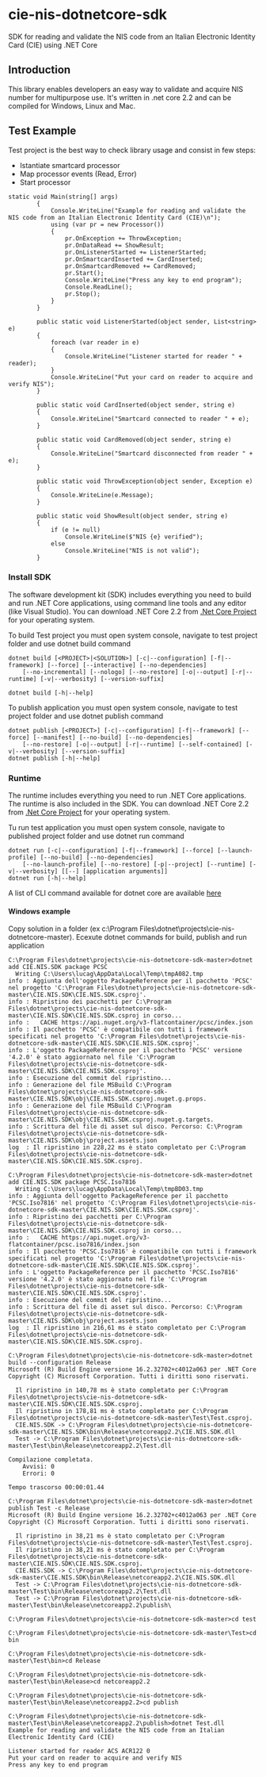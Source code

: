 # cie-nis-dotnetcore-sdk
SDK for reading and validate the NIS code from an Italian Electronic Identity Card (CIE) using .NET Core

## Introduction

This library enables developers an easy way to validate and acquire NIS number for multipurpose use. It's written in .net core 2.2 and can be compiled for Windows, Linux and Mac.

## Test Example

Test project is the best way to check library usage and consist in few steps:
* Istantiate smartcard processor
* Map processor events (Read, Error)
* Start processor

```
static void Main(string[] args)
        {
            Console.WriteLine("Example for reading and validate the NIS code from an Italian Electronic Identity Card (CIE)\n");            
            using (var pr = new Processor())
            {
                pr.OnException += ThrowException;
                pr.OnDataRead += ShowResult;
                pr.OnListenerStarted += ListenerStarted;
                pr.OnSmartcardInserted += CardInserted;
                pr.OnSmartcardRemoved += CardRemoved;
                pr.Start();                
                Console.WriteLine("Press any key to end program");
                Console.ReadLine();
                pr.Stop();
            }               
        }

        public static void ListenerStarted(object sender, List<string> e)
        {
            foreach (var reader in e)
            {
                Console.WriteLine("Listener started for reader " + reader);
            }
            Console.WriteLine("Put your card on reader to acquire and verify NIS");
        }

        public static void CardInserted(object sender, string e)
        {
            Console.WriteLine("Smartcard connected to reader " + e);            
        }

        public static void CardRemoved(object sender, string e)
        {
            Console.WriteLine("Smartcard disconnected from reader " + e);
        }

        public static void ThrowException(object sender, Exception e)
        {
            Console.WriteLine(e.Message);
        }

        public static void ShowResult(object sender, string e)
        {
            if (e != null)
                Console.WriteLine($"NIS {e} verified");
            else
                Console.WriteLine("NIS is not valid");            
        }       
```
### Install SDK

The software development kit (SDK) includes everything you need to build and run .NET Core applications, using command line tools and any editor (like Visual Studio).
You can download .NET Core 2.2 from [.Net Core Project](https://dotnet.microsoft.com/download) for your operating system.

To build Test project you must open system console, navigate to test project folder and use dotnet build command
```
dotnet build [<PROJECT>|<SOLUTION>] [-c|--configuration] [-f|--framework] [--force] [--interactive] [--no-dependencies]
    [--no-incremental] [--nologo] [--no-restore] [-o|--output] [-r|--runtime] [-v|--verbosity] [--version-suffix]

dotnet build [-h|--help]
```

To publish application you must open system console, navigate to test project folder and use 
dotnet publish command
```
dotnet publish [<PROJECT>] [-c|--configuration] [-f|--framework] [--force] [--manifest] [--no-build] [--no-dependencies]
    [--no-restore] [-o|--output] [-r|--runtime] [--self-contained] [-v|--verbosity] [--version-suffix]
dotnet publish [-h|--help]
```

### Runtime

The runtime includes everything you need to run .NET Core applications. The runtime is also included in the SDK. You can download .NET Core 2.2 from [.Net Core Project](https://dotnet.microsoft.com/download) for your operating system.

Tu run test application you must open system console, navigate to published project folder and use dotnet run command
```
dotnet run [-c|--configuration] [-f|--framework] [--force] [--launch-profile] [--no-build] [--no-dependencies]
    [--no-launch-profile] [--no-restore] [-p|--project] [--runtime] [-v|--verbosity] [[--] [application arguments]]
dotnet run [-h|--help]
```

A list of CLI command available for dotnet core are available [here](https://docs.microsoft.com/en-us/dotnet/core/tools/?tabs=netcore2x)

#### Windows example

Copy solution in a folder (ex c:\Program Files\dotnet\projects\cie-nis-dotnetcore-master).
Ecexute dotnet commands for build, publish and run application

```
C:\Program Files\dotnet\projects\cie-nis-dotnetcore-sdk-master>dotnet add CIE.NIS.SDK package PCSC
  Writing C:\Users\lucag\AppData\Local\Temp\tmpA082.tmp
info : Aggiunta dell'oggetto PackageReference per il pacchetto 'PCSC' nel progetto 'C:\Program Files\dotnet\projects\cie-nis-dotnetcore-sdk-master\CIE.NIS.SDK\CIE.NIS.SDK.csproj'.
info : Ripristino dei pacchetti per C:\Program Files\dotnet\projects\cie-nis-dotnetcore-sdk-master\CIE.NIS.SDK\CIE.NIS.SDK.csproj in corso...
info :   CACHE https://api.nuget.org/v3-flatcontainer/pcsc/index.json
info : Il pacchetto 'PCSC' è compatibile con tutti i framework specificati nel progetto 'C:\Program Files\dotnet\projects\cie-nis-dotnetcore-sdk-master\CIE.NIS.SDK\CIE.NIS.SDK.csproj'.
info : L'oggetto PackageReference per il pacchetto 'PCSC' versione '4.2.0' è stato aggiornato nel file 'C:\Program Files\dotnet\projects\cie-nis-dotnetcore-sdk-master\CIE.NIS.SDK\CIE.NIS.SDK.csproj'.
info : Esecuzione del commit del ripristino...
info : Generazione del file MSBuild C:\Program Files\dotnet\projects\cie-nis-dotnetcore-sdk-master\CIE.NIS.SDK\obj\CIE.NIS.SDK.csproj.nuget.g.props.
info : Generazione del file MSBuild C:\Program Files\dotnet\projects\cie-nis-dotnetcore-sdk-master\CIE.NIS.SDK\obj\CIE.NIS.SDK.csproj.nuget.g.targets.
info : Scrittura del file di asset sul disco. Percorso: C:\Program Files\dotnet\projects\cie-nis-dotnetcore-sdk-master\CIE.NIS.SDK\obj\project.assets.json
log  : Il ripristino in 228,22 ms è stato completato per C:\Program Files\dotnet\projects\cie-nis-dotnetcore-sdk-master\CIE.NIS.SDK\CIE.NIS.SDK.csproj.

C:\Program Files\dotnet\projects\cie-nis-dotnetcore-sdk-master>dotnet add CIE.NIS.SDK package PCSC.Iso7816
  Writing C:\Users\lucag\AppData\Local\Temp\tmpBD03.tmp
info : Aggiunta dell'oggetto PackageReference per il pacchetto 'PCSC.Iso7816' nel progetto 'C:\Program Files\dotnet\projects\cie-nis-dotnetcore-sdk-master\CIE.NIS.SDK\CIE.NIS.SDK.csproj'.
info : Ripristino dei pacchetti per C:\Program Files\dotnet\projects\cie-nis-dotnetcore-sdk-master\CIE.NIS.SDK\CIE.NIS.SDK.csproj in corso...
info :   CACHE https://api.nuget.org/v3-flatcontainer/pcsc.iso7816/index.json
info : Il pacchetto 'PCSC.Iso7816' è compatibile con tutti i framework specificati nel progetto 'C:\Program Files\dotnet\projects\cie-nis-dotnetcore-sdk-master\CIE.NIS.SDK\CIE.NIS.SDK.csproj'.
info : L'oggetto PackageReference per il pacchetto 'PCSC.Iso7816' versione '4.2.0' è stato aggiornato nel file 'C:\Program Files\dotnet\projects\cie-nis-dotnetcore-sdk-master\CIE.NIS.SDK\CIE.NIS.SDK.csproj'.
info : Esecuzione del commit del ripristino...
info : Scrittura del file di asset sul disco. Percorso: C:\Program Files\dotnet\projects\cie-nis-dotnetcore-sdk-master\CIE.NIS.SDK\obj\project.assets.json
log  : Il ripristino in 216,61 ms è stato completato per C:\Program Files\dotnet\projects\cie-nis-dotnetcore-sdk-master\CIE.NIS.SDK\CIE.NIS.SDK.csproj.

C:\Program Files\dotnet\projects\cie-nis-dotnetcore-sdk-master>dotnet build --configuration Release
Microsoft (R) Build Engine versione 16.2.32702+c4012a063 per .NET Core
Copyright (C) Microsoft Corporation. Tutti i diritti sono riservati.

  Il ripristino in 140,78 ms è stato completato per C:\Program Files\dotnet\projects\cie-nis-dotnetcore-sdk-master\CIE.NIS.SDK\CIE.NIS.SDK.csproj.
  Il ripristino in 178,81 ms è stato completato per C:\Program Files\dotnet\projects\cie-nis-dotnetcore-sdk-master\Test\Test.csproj.
  CIE.NIS.SDK -> C:\Program Files\dotnet\projects\cie-nis-dotnetcore-sdk-master\CIE.NIS.SDK\bin\Release\netcoreapp2.2\CIE.NIS.SDK.dll
  Test -> C:\Program Files\dotnet\projects\cie-nis-dotnetcore-sdk-master\Test\bin\Release\netcoreapp2.2\Test.dll

Compilazione completata.
    Avvisi: 0
    Errori: 0

Tempo trascorso 00:00:01.44

C:\Program Files\dotnet\projects\cie-nis-dotnetcore-sdk-master>dotnet publish Test -c Release
Microsoft (R) Build Engine versione 16.2.32702+c4012a063 per .NET Core
Copyright (C) Microsoft Corporation. Tutti i diritti sono riservati.

  Il ripristino in 38,21 ms è stato completato per C:\Program Files\dotnet\projects\cie-nis-dotnetcore-sdk-master\Test\Test.csproj.
  Il ripristino in 38,21 ms è stato completato per C:\Program Files\dotnet\projects\cie-nis-dotnetcore-sdk-master\CIE.NIS.SDK\CIE.NIS.SDK.csproj.
  CIE.NIS.SDK -> C:\Program Files\dotnet\projects\cie-nis-dotnetcore-sdk-master\CIE.NIS.SDK\bin\Release\netcoreapp2.2\CIE.NIS.SDK.dll
  Test -> C:\Program Files\dotnet\projects\cie-nis-dotnetcore-sdk-master\Test\bin\Release\netcoreapp2.2\Test.dll
  Test -> C:\Program Files\dotnet\projects\cie-nis-dotnetcore-sdk-master\Test\bin\Release\netcoreapp2.2\publish\

C:\Program Files\dotnet\projects\cie-nis-dotnetcore-sdk-master>cd test

C:\Program Files\dotnet\projects\cie-nis-dotnetcore-sdk-master\Test>cd bin

C:\Program Files\dotnet\projects\cie-nis-dotnetcore-sdk-master\Test\bin>cd Release

C:\Program Files\dotnet\projects\cie-nis-dotnetcore-sdk-master\Test\bin\Release>cd netcoreapp2.2

C:\Program Files\dotnet\projects\cie-nis-dotnetcore-sdk-master\Test\bin\Release\netcoreapp2.2>cd publish

C:\Program Files\dotnet\projects\cie-nis-dotnetcore-sdk-master\Test\bin\Release\netcoreapp2.2\publish>dotnet Test.dll
Example for reading and validate the NIS code from an Italian Electronic Identity Card (CIE)

Listener started for reader ACS ACR122 0
Put your card on reader to acquire and verify NIS
Press any key to end program
```
